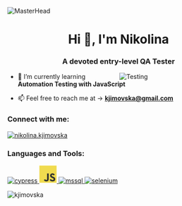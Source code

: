 ![MasterHead](https://miro.medium.com/v2/resize:fit:1400/1*URVbNQirYASEkRkZPRSv4A.gif)
<h1 align="center">Hi 👋, I'm Nikolina</h1>
<h3 align="center">A devoted entry-level QA Tester</h3>
<img align="right" alt="Testing" width="250" src="https://www.qamadness.com/wp-content/themes/qamadness/dist/images/gif-animation/qaengineer-animation-rev.gif">



- 🌱 I’m currently learning **Automation Testing with JavaScript**

- 📫 Feel free to reach me at -> **kjimovska@gmail.com**

<h3 align="left">Connect with me:</h3>
<p align="left">
<a href="https://linkedin.com/in/nikolina.kjimovska" target="blank"><img align="center" src="https://raw.githubusercontent.com/rahuldkjain/github-profile-readme-generator/master/src/images/icons/Social/linked-in-alt.svg" alt="nikolina.kjimovska" height="30" width="40" /></a>
</p>

<h3 align="left">Languages and Tools:</h3>
<p align="left"> <a href="https://www.cypress.io" target="_blank" rel="noreferrer"> <img src="https://raw.githubusercontent.com/simple-icons/simple-icons/6e46ec1fc23b60c8fd0d2f2ff46db82e16dbd75f/icons/cypress.svg" alt="cypress" width="40" height="40"/> </a> <a href="https://developer.mozilla.org/en-US/docs/Web/JavaScript" target="_blank" rel="noreferrer"> <img src="https://raw.githubusercontent.com/devicons/devicon/master/icons/javascript/javascript-original.svg" alt="javascript" width="40" height="40"/> </a> <a href="https://www.microsoft.com/en-us/sql-server" target="_blank" rel="noreferrer"> <img src="https://www.svgrepo.com/show/303229/microsoft-sql-server-logo.svg" alt="mssql" width="40" height="40"/> </a> <a href="https://www.selenium.dev" target="_blank" rel="noreferrer"> <img src="https://raw.githubusercontent.com/detain/svg-logos/780f25886640cef088af994181646db2f6b1a3f8/svg/selenium-logo.svg" alt="selenium" width="40" height="40"/> </a> </p>

<p><img align="center" src="https://github-readme-stats.vercel.app/api/top-langs?username=kjimovska&show_icons=true&locale=en&layout=compact" alt="kjimovska" /></p>
